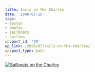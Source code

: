 ```yaml
---
title: Sails on the Charles
date: '2006-07-15'
tags:
- Boston
- photos
- sailboats
- sailing
wp:post_id: '70'
wp_link: /2006/07/sails-on-the-charles/
wp:post_type: post
---
```


[ ![Sailboats on the Charles](http://static.flickr.com/56/190136661_feffbb45b3.jpg) ](http://www.flickr.com/photos/bensheldon/190136661/ "Photo Sharing")
